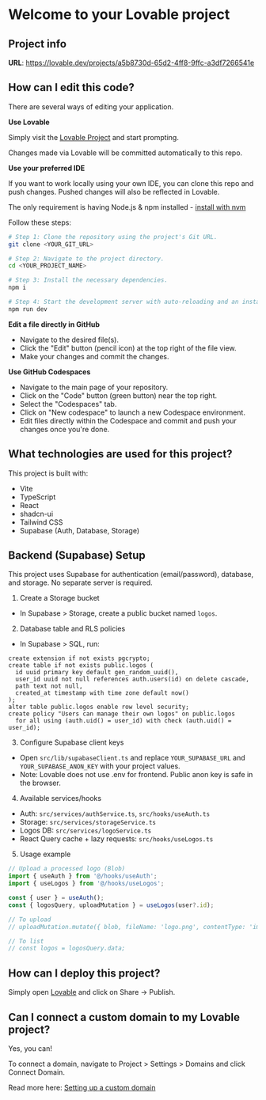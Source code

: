 # Welcome to your Lovable project

## Project info

**URL**: https://lovable.dev/projects/a5b8730d-65d2-4ff8-9ffc-a3df7266541e

## How can I edit this code?

There are several ways of editing your application.

**Use Lovable**

Simply visit the [Lovable Project](https://lovable.dev/projects/a5b8730d-65d2-4ff8-9ffc-a3df7266541e) and start prompting.

Changes made via Lovable will be committed automatically to this repo.

**Use your preferred IDE**

If you want to work locally using your own IDE, you can clone this repo and push changes. Pushed changes will also be reflected in Lovable.

The only requirement is having Node.js & npm installed - [install with nvm](https://github.com/nvm-sh/nvm#installing-and-updating)

Follow these steps:

```sh
# Step 1: Clone the repository using the project's Git URL.
git clone <YOUR_GIT_URL>

# Step 2: Navigate to the project directory.
cd <YOUR_PROJECT_NAME>

# Step 3: Install the necessary dependencies.
npm i

# Step 4: Start the development server with auto-reloading and an instant preview.
npm run dev
```

**Edit a file directly in GitHub**

- Navigate to the desired file(s).
- Click the "Edit" button (pencil icon) at the top right of the file view.
- Make your changes and commit the changes.

**Use GitHub Codespaces**

- Navigate to the main page of your repository.
- Click on the "Code" button (green button) near the top right.
- Select the "Codespaces" tab.
- Click on "New codespace" to launch a new Codespace environment.
- Edit files directly within the Codespace and commit and push your changes once you're done.

## What technologies are used for this project?

This project is built with:

- Vite
- TypeScript
- React
- shadcn-ui
- Tailwind CSS
- Supabase (Auth, Database, Storage)

## Backend (Supabase) Setup

This project uses Supabase for authentication (email/password), database, and storage. No separate server is required.

1) Create a Storage bucket
- In Supabase > Storage, create a public bucket named `logos`.

2) Database table and RLS policies
- In Supabase > SQL, run:
```
create extension if not exists pgcrypto;
create table if not exists public.logos (
  id uuid primary key default gen_random_uuid(),
  user_id uuid not null references auth.users(id) on delete cascade,
  path text not null,
  created_at timestamp with time zone default now()
);
alter table public.logos enable row level security;
create policy "Users can manage their own logos" on public.logos
  for all using (auth.uid() = user_id) with check (auth.uid() = user_id);
```

3) Configure Supabase client keys
- Open `src/lib/supabaseClient.ts` and replace `YOUR_SUPABASE_URL` and `YOUR_SUPABASE_ANON_KEY` with your project values.
- Note: Lovable does not use .env for frontend. Public anon key is safe in the browser.

4) Available services/hooks
- Auth: `src/services/authService.ts`, `src/hooks/useAuth.ts`
- Storage: `src/services/storageService.ts`
- Logos DB: `src/services/logoService.ts`
- React Query cache + lazy requests: `src/hooks/useLogos.ts`

5) Usage example
```ts
// Upload a processed logo (Blob)
import { useAuth } from '@/hooks/useAuth';
import { useLogos } from '@/hooks/useLogos';

const { user } = useAuth();
const { logosQuery, uploadMutation } = useLogos(user?.id);

// To upload
// uploadMutation.mutate({ blob, fileName: 'logo.png', contentType: 'image/png' });

// To list
// const logos = logosQuery.data;
```

## How can I deploy this project?

Simply open [Lovable](https://lovable.dev/projects/a5b8730d-65d2-4ff8-9ffc-a3df7266541e) and click on Share -> Publish.

## Can I connect a custom domain to my Lovable project?

Yes, you can!

To connect a domain, navigate to Project > Settings > Domains and click Connect Domain.

Read more here: [Setting up a custom domain](https://docs.lovable.dev/tips-tricks/custom-domain#step-by-step-guide)
